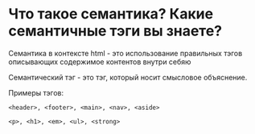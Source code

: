 # Что такое семантика? Какие семантичные тэги вы знаете?

Семантика в контексте html - это использование правильных тэгов описывающих содержимое контентов внутри себяю

Семантический тэг - это тэг, который носит смысловое объяснение.

Примеры тэгов: 

`<header>, <footer>, <main>, <nav>, <aside>`

`<p>, <h1>, <em>, <ul>, <strong>`